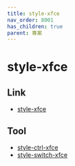 ```yaml
---
title: style-xfce
nav_order: 8001
has_children: true
parent: 專案
---
```


# style-xfce


## Link

* [style-xfce](https://github.com/samwhelp/note-about-manjaro/tree/gh-pages/_demo/project/style-xfce)


## Tool

* [style-ctrl-xfce](style-xfce/style-ctrl-xfce)
* [style-switch-xfce](style-xfce/style-switch-xfce)
